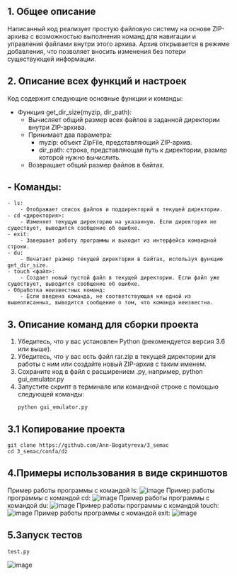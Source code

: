 ## **1. Общее описание**
Написанный код реализует простую файловую систему на основе ZIP-архива с возможностью выполнения команд для навигации и управления файлами внутри этого архива. Архив открывается в режиме добавления, что позволяет вносить изменения без потери существующей информации.
## 2. Описание всех функций и настроек
Код содержит следующие основные функции и команды:
- Функция get_dir_size(myzip, dir_path): 
    - Вычисляет общий размер всех файлов в заданной директории внутри ZIP-архива.
    - Принимает два параметра: 
        - myzip: объект ZipFile, представляющий ZIP-архив.
        - dir_path: строка, представляющая путь к директории, размер которой нужно вычислить.
    - Возвращает общий размер файлов в байтах.
## - Команды:
    - ls: 
        - Отображает список файлов и поддиректорий в текущей директории.
    - cd <директория>: 
        - Изменяет текущую директорию на указанную. Если директория не существует, выводится сообщение об ошибке.   
    - exit: 
        - Завершает работу программы и выходит из интерфейса командной строки.
    - du: 
        - Печатает размер текущей директории в байтах, используя функцию get_dir_size.
    - touch <файл>: 
        - Создает новый пустой файл в текущей директории. Если файл уже существует, выводится сообщение об ошибке.
    - Обработка неизвестных команд: 
        - Если введена команда, не соответствующая ни одной из вышеописанных, выводится сообщение о том, что команда неизвестна.
## **3. Описание команд для сборки проекта**
1. Убедитесь, что у вас установлен Python (рекомендуется версия 3.6 или выше).
2. Убедитесь, что у вас есть файл rar.zip в текущей директории для работы с ним или создайте новый ZIP-архив с таким именем.
3. Сохраните код в файл с расширением .py, например, python gui_emulator.py
4. Запустите скрипт в терминале или командной строке с помощью следующей команды:
   ```
   python gui_emulator.py
   ```
## **3.1 Копирование проекта**
 ```
git clone https://github.com/Ann-Bogatyreva/3_semac
cd 3_semac/confa/dz
 ```
## **4.Примеры использования в виде скриншотов**
Пример работы программы с командой ls:
![image](https://github.com/user-attachments/assets/5393f52b-98ee-436a-bbe2-62751b5899b8)
Пример работы программы с командой cd:
![image](https://github.com/user-attachments/assets/040e0751-0cd0-434f-a5c1-4b0d462ac236)
Пример работы программы с командой du:
![image](https://github.com/user-attachments/assets/1b7fcdd5-fa38-4105-b544-b296aec34892)
Пример работы программы с командой touch:
![image](https://github.com/user-attachments/assets/4b872aa0-6184-44eb-baf5-840f3133b71a)
Пример работы программы с командой exit:
![image](https://github.com/user-attachments/assets/1aa36e92-1ce2-43d7-b3ad-93518af6fb88)
## **5.Запуск тестов**
```
test.py
```
![image](https://github.com/user-attachments/assets/058b2590-70c1-491c-9619-0b33c916eadf)
